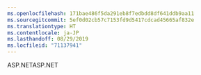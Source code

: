 ```yaml
---
ms.openlocfilehash: 171bae486f5da291eb8f7edbdd8df641ddb9aa11
ms.sourcegitcommit: 5ef0d02cb57c7153fd9d5417cdcad45665af832e
ms.translationtype: HT
ms.contentlocale: ja-JP
ms.lasthandoff: 08/29/2019
ms.locfileid: "71137941"
---
```

<span data-ttu-id="d0c04-101">ASP.NET</span><span class="sxs-lookup"><span data-stu-id="d0c04-101">ASP.NET</span></span>